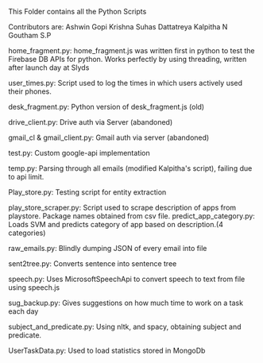 
This Folder contains all the Python Scripts

Contributors are: 
Ashwin Gopi Krishna
Suhas Dattatreya
Kalpitha N
Goutham S.P


home_fragment.py: 
home_fragment.js was written first in python to test the Firebase DB APIs for 		python. Works perfectly by using threading, written after launch day at Slyds

user_times.py: 
Script used to log the times in which users actively used their phones.

desk_fragment.py:
Python version of desk_fragment.js (old)

drive_client.py: 
Drive auth via Server (abandoned)

gmail_cl & gmail_client.py: 
Gmail auth via server (abandoned)

test.py: 
Custom google-api implementation

temp.py: 
Parsing through all emails (modified Kalpitha's script), failing due to api limit.

Play_store.py: 
Testing script for entity extraction

play_store_scraper.py: 
Script used to scrape description of apps from playstore. Package names obtained from csv file.
predict_app_category.py: 
Loads SVM and predicts category of app based on description.(4 categories)

raw_emails.py: 
Blindly dumping JSON of every email into file

sent2tree.py: 
Converts sentence into sentence tree

speech.py: 
Uses MicrosoftSpeechApi to convert speech to text from file using speech.js

sug_backup.py: 
Gives suggestions on how much time to work on a task each day

subject_and_predicate.py: 
Using nltk, and spacy, obtaining subject and predicate.

UserTaskData.py: 
Used to load statistics stored in MongoDb 
